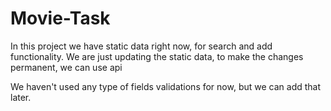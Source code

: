 # Movie-Task

In this project we have static data right now, for search and add functionality.
We are just updating the static data, to make the changes permanent, we can use api

We haven't used any type of fields validations for now, but we can add that later.
